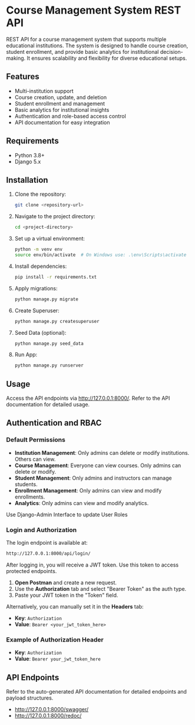# Course Management System REST API

REST API for a course management system that supports multiple educational institutions. The system is designed to handle course creation, student enrollment, and provide basic analytics for institutional decision-making. It ensures scalability and flexibility for diverse educational setups.

## Features

- Multi-institution support
- Course creation, update, and deletion
- Student enrollment and management
- Basic analytics for institutional insights
- Authentication and role-based access control
- API documentation for easy integration

## Requirements

- Python 3.8+
- Django 5.x

## Installation

1. Clone the repository:
   ```bash
   git clone <repository-url>
   ```

2. Navigate to the project directory:
   ```bash
   cd <project-directory>
   ```

3. Set up a virtual environment:
   ```bash
   python -m venv env
   source env/bin/activate  # On Windows use: .\env\Scripts\activate
   ```

4. Install dependencies:
   ```bash
   pip install -r requirements.txt
   ```

5. Apply migrations:
   ```bash
   python manage.py migrate
   ```

6. Create Superuser:
   ```bash
   python manage.py createsuperuser
   ```

7. Seed Data (optional):
   ```bash
   python manage.py seed_data
   ```

8. Run App:
   ```bash
   python manage.py runserver
   ```

## Usage

Access the API endpoints via http://127.0.0.1:8000/. Refer to the API documentation for detailed usage.

## Authentication and RBAC

### Default Permissions

- **Institution Management**: Only admins can delete or modify institutions. Others can view.
- **Course Management**: Everyone can view courses. Only admins can delete or modify.
- **Student Management**: Only admins and instructors can manage students.
- **Enrollment Management**: Only admins can view and modify enrollments.
- **Analytics**: Only admins can view and modify analytics.

Use Django-Admin Interface to update User Roles

### Login and Authorization

The login endpoint is available at:
```bash
http://127.0.0.1:8000/api/login/
```


After logging in, you will receive a JWT token. Use this token to access protected endpoints.

1. **Open Postman** and create a new request.
2. Use the **Authorization** tab and select "Bearer Token" as the auth type.
3. Paste your JWT token in the "Token" field.

Alternatively, you can manually set it in the **Headers** tab:
   - **Key**: `Authorization`
   - **Value**: `Bearer <your_jwt_token_here>`

### Example of Authorization Header

- **Key**: `Authorization`
- **Value**: `Bearer your_jwt_token_here`

## API Endpoints

Refer to the auto-generated API documentation for detailed endpoints and payload structures.
 - http://127.0.0.1:8000/swagger/
 - http://127.0.0.1:8000/redoc/
